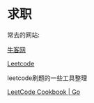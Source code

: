 # 求职

常去的网站:

[牛客网](https://www.nowcoder.com/)

[Leetcode](https://leetcode-cn.com/)

leetcode刷题的一些工具整理

[LeetCode Cookbook \| Go](https://books.halfrost.com/)

